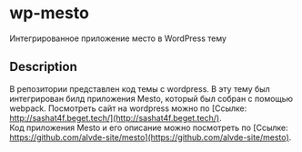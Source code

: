 # wp-mesto
Интегрированное приложение место в WordPress тему

## Description
В репозитории представлен код темы с wordpress. В эту тему был интегрирован билд приложения Mesto, который был собран с помощью webpack.
Посмотреть сайт на wordpress можно по [Ссылке:  http://sashat4f.beget.tech/](http://sashat4f.beget.tech/).
<br>
Код приложения Mesto и его описание можно посмотреть по [Ссылке:  https://github.com/alvde-site/mesto](https://github.com/alvde-site/mesto).